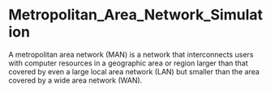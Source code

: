 # Metropolitan_Area_Network_Simulation
A metropolitan area network (MAN) is a network that interconnects users with computer resources in a geographic area or region larger than that covered by even a large local area network (LAN) but smaller than the area covered by a wide area network (WAN).
